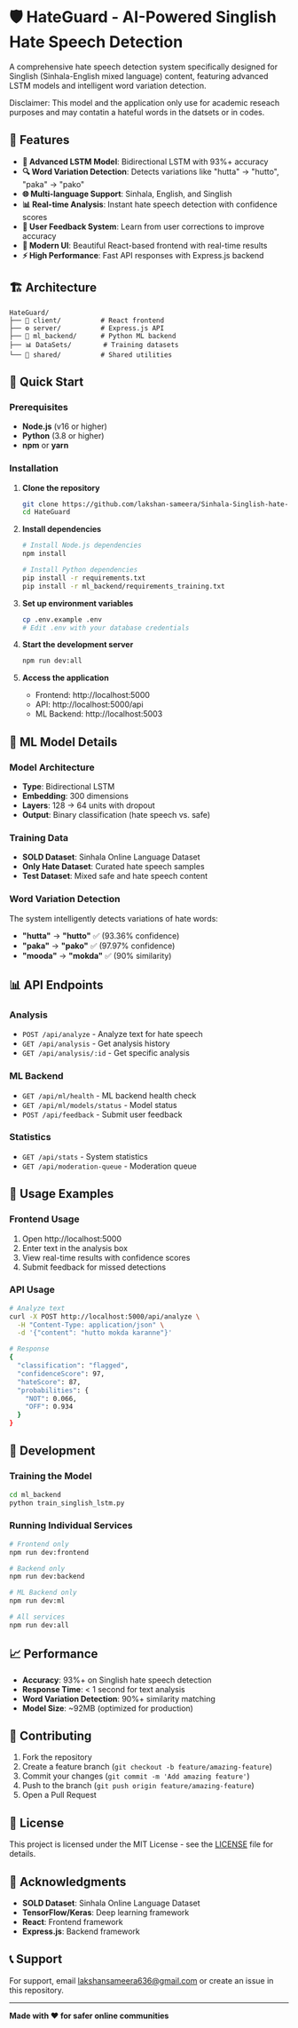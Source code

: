 # 🛡️ HateGuard - AI-Powered Singlish Hate Speech Detection

A comprehensive hate speech detection system specifically designed for Singlish (Sinhala-English mixed language) content, featuring advanced LSTM models and intelligent word variation detection.

Disclaimer: This model and the application only use for academic reseach purposes and may contatin a hateful words in the datsets or in codes.

## 🌟 Features

- **🤖 Advanced LSTM Model**: Bidirectional LSTM with 93%+ accuracy
- **🔍 Word Variation Detection**: Detects variations like "hutta" → "hutto", "paka" → "pako"
- **🌐 Multi-language Support**: Sinhala, English, and Singlish
- **📊 Real-time Analysis**: Instant hate speech detection with confidence scores
- **🔄 User Feedback System**: Learn from user corrections to improve accuracy
- **🎨 Modern UI**: Beautiful React-based frontend with real-time results
- **⚡ High Performance**: Fast API responses with Express.js backend

## 🏗️ Architecture

```
HateGuard/
├── 🎨 client/          # React frontend
├── ⚙️ server/          # Express.js API
├── 🤖 ml_backend/      # Python ML backend
├── 📊 DataSets/        # Training datasets
└── 📁 shared/          # Shared utilities
```

## 🚀 Quick Start

### Prerequisites

- **Node.js** (v16 or higher)
- **Python** (3.8 or higher)
- **npm** or **yarn**

### Installation

1. **Clone the repository**
   ```bash
   git clone https://github.com/lakshan-sameera/Sinhala-Singlish-hate-speech-detection-with-encoded-variations-.git
   cd HateGuard
   ```

2. **Install dependencies**
   ```bash
   # Install Node.js dependencies
   npm install
   
   # Install Python dependencies
   pip install -r requirements.txt
   pip install -r ml_backend/requirements_training.txt
   ```

3. **Set up environment variables**
   ```bash
   cp .env.example .env
   # Edit .env with your database credentials
   ```

4. **Start the development server**
   ```bash
   npm run dev:all
   ```

5. **Access the application**
   - Frontend: http://localhost:5000
   - API: http://localhost:5000/api
   - ML Backend: http://localhost:5003

## 🧠 ML Model Details

### Model Architecture
- **Type**: Bidirectional LSTM
- **Embedding**: 300 dimensions
- **Layers**: 128 → 64 units with dropout
- **Output**: Binary classification (hate speech vs. safe)

### Training Data
- **SOLD Dataset**: Sinhala Online Language Dataset
- **Only Hate Dataset**: Curated hate speech samples
- **Test Dataset**: Mixed safe and hate speech content

### Word Variation Detection
The system intelligently detects variations of hate words:
- **"hutta"** → **"hutto"** ✅ (93.36% confidence)
- **"paka"** → **"pako"** ✅ (97.97% confidence)
- **"mooda"** → **"mokda"** ✅ (90% similarity)

## 📊 API Endpoints

### Analysis
- `POST /api/analyze` - Analyze text for hate speech
- `GET /api/analysis` - Get analysis history
- `GET /api/analysis/:id` - Get specific analysis

### ML Backend
- `GET /api/ml/health` - ML backend health check
- `GET /api/ml/models/status` - Model status
- `POST /api/feedback` - Submit user feedback

### Statistics
- `GET /api/stats` - System statistics
- `GET /api/moderation-queue` - Moderation queue

## 🎯 Usage Examples

### Frontend Usage
1. Open http://localhost:5000
2. Enter text in the analysis box
3. View real-time results with confidence scores
4. Submit feedback for missed detections

### API Usage
```bash
# Analyze text
curl -X POST http://localhost:5000/api/analyze \
  -H "Content-Type: application/json" \
  -d '{"content": "hutto mokda karanne"}'

# Response
{
  "classification": "flagged",
  "confidenceScore": 97,
  "hateScore": 87,
  "probabilities": {
    "NOT": 0.066,
    "OFF": 0.934
  }
}
```

## 🔧 Development

### Training the Model
```bash
cd ml_backend
python train_singlish_lstm.py
```

### Running Individual Services
```bash
# Frontend only
npm run dev:frontend

# Backend only
npm run dev:backend

# ML Backend only
npm run dev:ml

# All services
npm run dev:all
```

## 📈 Performance

- **Accuracy**: 93%+ on Singlish hate speech detection
- **Response Time**: < 1 second for text analysis
- **Word Variation Detection**: 90%+ similarity matching
- **Model Size**: ~92MB (optimized for production)

## 🤝 Contributing

1. Fork the repository
2. Create a feature branch (`git checkout -b feature/amazing-feature`)
3. Commit your changes (`git commit -m 'Add amazing feature'`)
4. Push to the branch (`git push origin feature/amazing-feature`)
5. Open a Pull Request

## 📝 License

This project is licensed under the MIT License - see the [LICENSE](LICENSE) file for details.

## 🙏 Acknowledgments

- **SOLD Dataset**: Sinhala Online Language Dataset
- **TensorFlow/Keras**: Deep learning framework
- **React**: Frontend framework
- **Express.js**: Backend framework

## 📞 Support

For support, email lakshansameera636@gmail.com or create an issue in this repository.

---

**Made with ❤️ for safer online communities**
